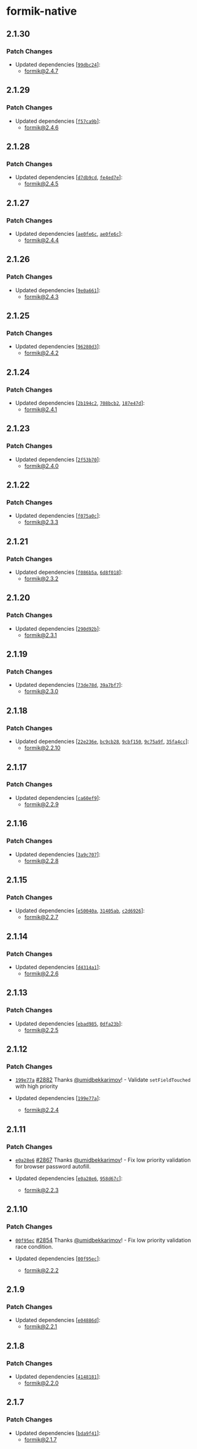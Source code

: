 # formik-native

## 2.1.30

### Patch Changes

- Updated dependencies [[`99dbc24`](https://github.com/chmac14789/formik/commit/99dbc24ce714387b27425df48abb7676bb8b582c)]:
  - formik@2.4.7

## 2.1.29

### Patch Changes

- Updated dependencies [[`f57ca9b`](https://github.com/chmac14789/formik/commit/f57ca9bc5ee3842d50f74f39b3fb36a744b55ae8)]:
  - formik@2.4.6

## 2.1.28

### Patch Changes

- Updated dependencies [[`d7db9cd`](https://github.com/chmac14789/formik/commit/d7db9cddba9008714f2853013d5d4e82c8c94558), [`fe4ed7e`](https://github.com/chmac14789/formik/commit/fe4ed7e048b14331a75e40cabf48e4787d9b2b71)]:
  - formik@2.4.5

## 2.1.27

### Patch Changes

- Updated dependencies [[`ae0fe6c`](https://github.com/chmac14789/formik/commit/ae0fe6cbd11f2d2664142008225abc237b5bff82), [`ae0fe6c`](https://github.com/chmac14789/formik/commit/ae0fe6cbd11f2d2664142008225abc237b5bff82)]:
  - formik@2.4.4

## 2.1.26

### Patch Changes

- Updated dependencies [[`9e0a661`](https://github.com/chmac14789/formik/commit/9e0a661513af75d1b848e5be7a4916c53b78760f)]:
  - formik@2.4.3

## 2.1.25

### Patch Changes

- Updated dependencies [[`96280d3`](https://github.com/chmac14789/formik/commit/96280d388eaa0f2e9fb84e7fd2aa45450de3a949)]:
  - formik@2.4.2

## 2.1.24

### Patch Changes

- Updated dependencies [[`2b194c2`](https://github.com/chmac14789/formik/commit/2b194c287dc281ec2a8ff691d75c6b798ab5f70c), [`708bcb2`](https://github.com/chmac14789/formik/commit/708bcb24785f1f8fbb5dfd649de3df4fddf7a113), [`187e47d`](https://github.com/chmac14789/formik/commit/187e47de0c4289cb279e25d69f8172cfa14369d2)]:
  - formik@2.4.1

## 2.1.23

### Patch Changes

- Updated dependencies [[`2f53b70`](https://github.com/chmac14789/formik/commit/2f53b70ef9c086a268330fa263390a2edd0164dd)]:
  - formik@2.4.0

## 2.1.22

### Patch Changes

- Updated dependencies [[`f075a0c`](https://github.com/chmac14789/formik/commit/f075a0cf8228c135ff71c58e139246ad24aae529)]:
  - formik@2.3.3

## 2.1.21

### Patch Changes

- Updated dependencies [[`f086b5a`](https://github.com/chmac14789/formik/commit/f086b5a3bb6a155b4dc4ac3735c88805f9f5c4e4), [`6d8f018`](https://github.com/chmac14789/formik/commit/6d8f018d7f52b863405b2e310be4b4195c2ba39c)]:
  - formik@2.3.2

## 2.1.20

### Patch Changes

- Updated dependencies [[`290d92b`](https://github.com/chmac14789/formik/commit/290d92b34056593f551ad55baf00dc6f8c700bbe)]:
  - formik@2.3.1

## 2.1.19

### Patch Changes

- Updated dependencies [[`73de78d`](https://github.com/chmac14789/formik/commit/73de78d169f0bc25bd84dff0beaed3cc7a2cbb11), [`39a7bf7`](https://github.com/chmac14789/formik/commit/39a7bf7ca31f2ef5b149a8ff02bab64667e19654)]:
  - formik@2.3.0

## 2.1.18

### Patch Changes

- Updated dependencies [[`22e236e`](https://github.com/chmac14789/formik/commit/22e236ed8035c7c5824232202c8ce52193338d5a), [`bc9cb28`](https://github.com/chmac14789/formik/commit/bc9cb28df7ad07277a499e8301cfd1bb7b230b86), [`9cbf150`](https://github.com/chmac14789/formik/commit/9cbf150e65d7c5498900f19b4fa1897ca8a2c87f), [`9c75a9f`](https://github.com/chmac14789/formik/commit/9c75a9f639eb38ad55c351e5e1def8a7e5ebd1f3), [`35fa4cc`](https://github.com/chmac14789/formik/commit/35fa4cc38260d709a5570dd3c9ef82831758a5f5)]:
  - formik@2.2.10

## 2.1.17

### Patch Changes

- Updated dependencies [[`ca60ef9`](https://github.com/formium/formik/commit/ca60ef9517fdefdf928b627dd1c0039fe6febd5d)]:
  - formik@2.2.9

## 2.1.16

### Patch Changes

- Updated dependencies [[`3a9c707`](https://github.com/formium/formik/commit/3a9c707c8eec200d6eae2955536fb987daf38854)]:
  - formik@2.2.8

## 2.1.15

### Patch Changes

- Updated dependencies [[`e50040a`](https://github.com/formium/formik/commit/e50040abe49cf7bb46580ea46af6a2b487539830), [`31405ab`](https://github.com/formium/formik/commit/31405abfc9373b2236eecf0f34f630906579e193), [`c2d6926`](https://github.com/formium/formik/commit/c2d692659dc0c1ee43f7e9f60e18c36e0701eefe)]:
  - formik@2.2.7

## 2.1.14

### Patch Changes

- Updated dependencies [[`d4314a1`](https://github.com/formium/formik/commit/d4314a14cac4bfb0b2c2f1e5cf07a4fc3fb2d2d8)]:
  - formik@2.2.6

## 2.1.13

### Patch Changes

- Updated dependencies [[`ebad985`](https://github.com/formium/formik/commit/ebad98569e034c5bd8f52a7926480b7d63127cd4), [`0dfa23b`](https://github.com/formium/formik/commit/0dfa23b6b312db1f2c3d22019975212f0f901c00)]:
  - formik@2.2.5

## 2.1.12

### Patch Changes

- [`199e77a`](https://github.com/formium/formik/commit/199e77a3f69e9886d88fc7114c37769cd365d9c6) [#2882](https://github.com/formium/formik/pull/2882) Thanks [@umidbekkarimov](https://github.com/umidbekkarimov)! - Validate `setFieldTouched` with high priority

- Updated dependencies [[`199e77a`](https://github.com/formium/formik/commit/199e77a3f69e9886d88fc7114c37769cd365d9c6)]:
  - formik@2.2.4

## 2.1.11

### Patch Changes

- [`e0a28e6`](https://github.com/formium/formik/commit/e0a28e6872ebfd06e636aac84829b60d704b0694) [#2867](https://github.com/formium/formik/pull/2867) Thanks [@umidbekkarimov](https://github.com/umidbekkarimov)! - Fix low priority validation for browser password autofill.

- Updated dependencies [[`e0a28e6`](https://github.com/formium/formik/commit/e0a28e6872ebfd06e636aac84829b60d704b0694), [`958d67c`](https://github.com/formium/formik/commit/958d67ca2c3e006031c31150ea0a42248b28ffc7)]:
  - formik@2.2.3

## 2.1.10

### Patch Changes

- [`00f95ec`](https://github.com/formium/formik/commit/00f95ec4ec5266eed8ad4e97b76321205c704d51) [#2854](https://github.com/formium/formik/pull/2854) Thanks [@umidbekkarimov](https://github.com/umidbekkarimov)! - Fix low priority validation race condition.

- Updated dependencies [[`00f95ec`](https://github.com/formium/formik/commit/00f95ec4ec5266eed8ad4e97b76321205c704d51)]:
  - formik@2.2.2

## 2.1.9

### Patch Changes

- Updated dependencies [[`e04886d`](https://github.com/formium/formik/commit/e04886db15c7e9b96516b4bd5a1b89d0e895bb7d)]:
  - formik@2.2.1

## 2.1.8

### Patch Changes

- Updated dependencies [[`4148181`](https://github.com/formium/formik/commit/41481819f9187de79c4d948aeaa4ca1d33c53ed7)]:
  - formik@2.2.0

## 2.1.7

### Patch Changes

- Updated dependencies [[`bda9f41`](https://github.com/formium/formik/commit/bda9f41931fac382eec26b4f1283b881b6bbc240)]:
  - formik@2.1.7
